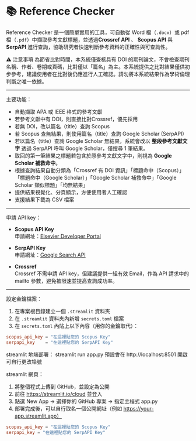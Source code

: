 # 📚 Reference Checker

Reference Checker 是一個簡單實用的工具，可自動從 Word 檔（`.docx`）或 pdf 檔（`.pdf`）中擷取參考文獻標題，並透過**Crossref API** 、 **Scopus API** 與 **SerpAPI** 進行查詢，協助研究者快速判斷參考資料的正確性與可查詢性。

⚠️ 注意事項
為節省比對時間，本系統僅查核具有 DOI 的期刊論文，不會檢查期刊名稱、作者、卷期或頁碼，比對僅以「篇名」為主。本系統提供之比對結果僅供初步參考，建議使用者在比對後仍應進行人工確認。請勿將本系統結果作為學術倫理判斷之唯一依據。

---

主要功能：
- 自動擷取 APA 或 IEEE 格式的參考文獻
- 若參考文獻中有 DOI，則直接比對Crossref，優先採用
- 若無 DOI，改以篇名（title）查詢 Scopus
- 若 Scopus 查無結果，則使用篇名（title）查詢 Google Scholar (SerpAPI)
- 若以篇名（title）查詢 Google Scholar 無結果，系統會改以 **整段參考文獻文字** 透過 SerpAPI 呼叫 Google Scholar，僅搜尋 1 筆結果。
- 取回的第一筆結果之標題若包含於原參考文獻文字中，則視為 **Google Scholar 補救命中**。
- 根據查詢結果自動分類為「Crossref 有 DOI 資訊」「標題命中（Scopus）」「標題命中（Google Scholar）」「Google Scholar 補救命中」「Google Scholar 類似標題」「均無結果」
- 提供結果視覺化、分頁顯示，方便使用者人工確認
- 支援結果下載為 CSV 檔案

---

申請 API key：
- **Scopus API Key**  
  申請網址：[Elsevier Developer Portal](https://dev.elsevier.com/)

- **SerpAPI Key**  
  申請網址：[Google Search API](https://serpapi.com)

- **Crossref**  
  Crossref 不需申請 API key，但建議提供一組有效 Email，作為 API 請求中的 mailto 參數，避免被限速並提高查詢成功率。

---

設定金鑰檔案：
1. 在專案根目錄建立一個 `.streamlit` 資料夾  
2. 在 `.streamlit` 資料夾內新增 `secrets.toml` 檔案  
3. 在 `secrets.toml` 內貼上以下內容（用你的金鑰取代）：

```toml
scopus_api_key = "在這裡貼您的 Scopus Key"
serpapi_key    = "在這裡貼您的 SerpAPI Key"
```

streamlit 地端部署：
streamlit run app.py
預設會在 http://localhost:8501 開啟
可自行更改埠號

streamlit 網頁：
1. 將整個程式上傳到 GitHub，並設定為公開
2. 前往 https://streamlit.io/cloud 並登入
3. 點選 New App → 選擇你的 GitHub 專案 → 指定主程式 app.py
4. 部署完成後，可以自行取名一個公開網址（例如 https://your-app.streamlit.app）

```toml
scopus_api_key = "在這裡貼您的 Scopus Key"
serpapi_key = "在這裡貼您的 SerpAPI Key"
```
